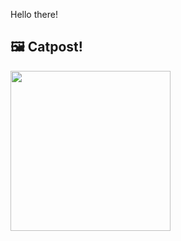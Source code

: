 Hello there!



## 🖼️ Catpost!

<sub>
    <img src="https://cdn2.thecatapi.com/images/o_zP_kZdQ.jpg" height="256">
</sub>

